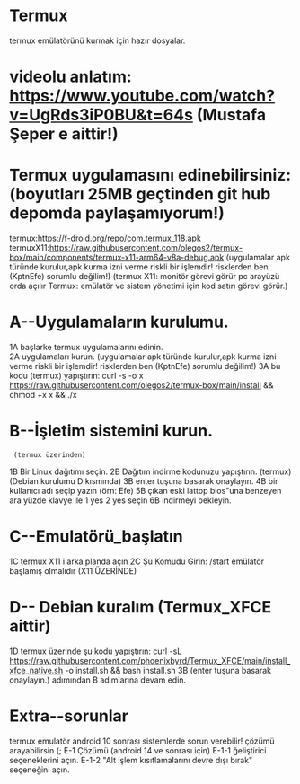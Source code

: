 # Termux 
termux emülatörünü kurmak için hazır dosyalar.  

# videolu anlatım: https://www.youtube.com/watch?v=UgRds3iP0BU&t=64s (Mustafa Şeper e aittir!) 

# Termux uygulamasını edinebilirsiniz:(boyutları 25MB geçtinden git hub depomda paylaşamıyorum!) 
termux:https://f-droid.org/repo/com.termux_118.apk  termuxX11:https://raw.githubusercontent.com/olegos2/termux-box/main/components/termux-x11-arm64-v8a-debug.apk
(uygulamalar apk türünde kurulur,apk kurma izni verme riskli bir işlemdir! risklerden ben (KptnEfe) sorumlu değilim!) 
(termux X11: monitör görevi görür pc arayüzü orda açılır Termux: emülatör ve sistem yönetimi için kod satırı görevi görür.) 

# A--Uygulamaların kurulumu. 

1A başlarke termux uygulamalarını edinin.  
2A uygulamaları kurun. (uygulamalar apk türünde kurulur,apk kurma izni verme riskli bir işlemdir! risklerden ben (KptnEfe) sorumlu değilim!) 
3A bu kodu (termux) yapıştırın: curl -s -o x https://raw.githubusercontent.com/olegos2/termux-box/main/install && chmod +x x && ./x 


# B--İşletim sistemini kurun. 
     (termux üzerinden) 
1B Bir Linux dağıtımı seçin. 
2B Dağıtım indirme kodunuzu yapıştırın. (termux) (Debian kurulumu D kısmında) 
3B enter tuşuna basarak onaylayın. 
4B bir kullanıcı adı seçip yazın (örn: Efe) 
5B çıkan eski lattop bios"una benzeyen ara yüzde klavye ile 1 yes 2 yes seçin 
6B indirmeyi bekleyin.

# C--Emulatörü_başlatın 

 1C termux X11 i arka planda açın 
 2C Şu Komudu Girin: /start 
    emülatör başlamış olmalıdır (X11 ÜZERİNDE) 

# D-- Debian kuralım (Termux_XFCE aittir) 
 1D termux üzerinde şu kodu yapıştırın: curl -sL https://raw.githubusercontent.com/phoenixbyrd/Termux_XFCE/main/install_xfce_native.sh -o install.sh && bash install.sh 
    3B (enter tuşuna basarak onaylayın.) adımından B adımlarına devam edin.   


# Extra--sorunlar 
 termux emulatör android 10 sonrası sistemlerde sorun verebilir! çözümü arayabilirsin (; 
  E-1 Çözümü (android 14 ve sonrası için) 
  E-1-1 ğeliştirici seçeneklerini açın. 
  E-1-2 "Alt işlem kısıtlamalarını devre dışı bırak" seçeneğini açın. 
  
 
